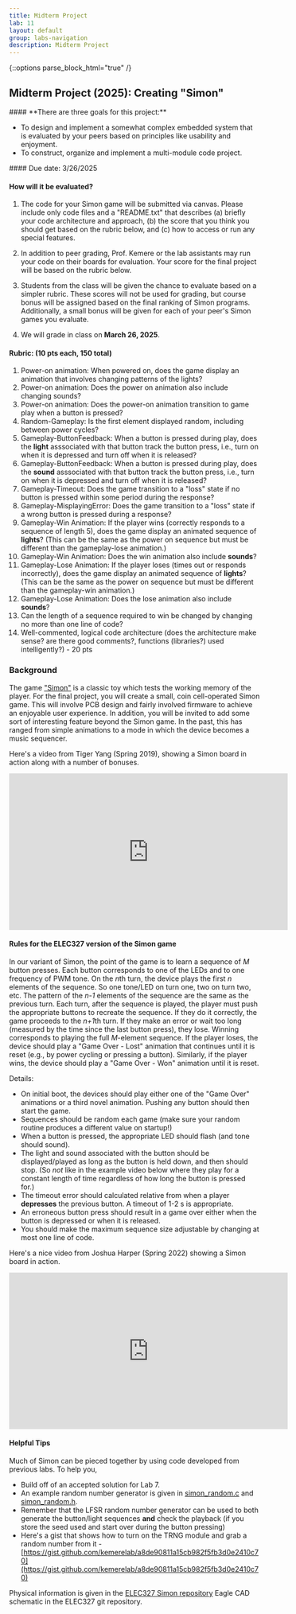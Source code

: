 ```yaml
---
title: Midterm Project
lab: 11
layout: default
group: labs-navigation
description: Midterm Project
---
```


{::options parse_block_html="true" /}

## Midterm Project (2025): Creating "Simon"

<div class="alert alert-info" role="alert">
#### **There are three goals for this project:**

  - To design and implement a somewhat complex embedded system that is evaluated by your peers
    based on principles like usability and enjoyment.
  - To construct, organize and implement a multi-module code project.
  
</div>

<div class="alert alert-danger" role="alert">
#### Due date: 3/26/2025

#### **How will it be evaluated?**

  1. The code for your Simon game will be submitted via canvas. Please include
  only code files and a "README.txt" that describes (a) briefly your code architecture
  and approach, (b) the score that you think you should get based on the rubric
  below, and (c) how to access or run any special features. 

  2. In addition to peer grading, Prof. Kemere or the lab assistants may run your code 
  on their boards for evaluation. Your score for the final project will be based on the
  rubric below.

  3. Students from the class will be given the chance to evaluate
  based on a simpler rubric. These scores will not be used for grading, but
  course bonus will be assigned based on the final ranking of Simon programs.
  Additionally, a small bonus will be given for each of your peer's Simon games
  you evaluate.

  4. We will grade in class on **March 26, 2025**.

 #### Rubric: (10 pts each, 150 total) 
  1. Power-on animation: When powered on, does the game display an animation that involves 
     changing patterns of the lights?
  2. Power-on animation: Does the power on animation also include changing sounds?
  3. Power-on animation: Does the power-on animation transition to game play when a button is pressed?
  4. Random-Gameplay: Is the first element displayed random, including between power cycles?
  5. Gameplay-ButtonFeedback: When a button is pressed during play, does the **light** asssociated with 
     that button track the button press, i.e., turn on when it is depressed and turn off when it 
     is released?
  6. Gameplay-ButtonFeedback: When a button is pressed during play, does the **sound** asssociated with 
     that button track the button press, i.e., turn on when it is depressed and turn off when it 
     is released?
  7. Gameplay-Timeout: Does the game transition to a "loss" state if no button is pressed within some period during the response?
  8. Gameplay-MisplayingError: Does the game transition to a "loss" state if a wrong button is pressed during a response?
  9. Gameplay-Win Animation: If the player wins (correctly responds to a sequence of length 5), does
     the game display an animated sequence of **lights**? (This can be the same as the power on sequence but must 
     be different than the gameplay-lose animation.) 
  10. Gameplay-Win Animation: Does the win animation also include **sounds**?
  11. Gameplay-Lose Animation: If the player loses (times out or responds incorrectly), does
      the game display an animated sequence of **lights**? (This can be the same as the power on sequence but must 
      be different than the gameplay-win animation.) 
  12. Gameplay-Lose Animation: Does the lose animation also include **sounds**?
  13. Can the length of a sequence required to win be changed by changing no more than one line of code?
  14. Well-commented, logical code architecture (does the architecture make sense? are there good
      comments?, functions (libraries?) used intelligently?) - 20 pts

</div>


### Background

The game ["Simon"](https://en.wikipedia.org/wiki/Simon_(game)) is a classic toy which tests the
working memory of the player. For the final project, you will create a small,
coin cell-operated Simon game. This will involve PCB design and fairly involved firmware to
achieve an enjoyable user experience. In addition, you will be invited to add some sort of
interesting feature beyond the Simon game. In the past, this has ranged from simple animations
to a mode in which the device becomes a music sequencer.

Here's a video from Tiger Yang (Spring 2019), showing a Simon board in action along with a number of bonuses.

<iframe width="560" height="315" src="https://www.youtube.com/watch?v=DYyrkACy08Q"
frameborder="0" allowfullscreen></iframe>

#### Rules for the ELEC327 version of the Simon game

In our variant of Simon, the point of the game is to learn a sequence of *M* button presses.
Each button corresponds to one of the LEDs and to one frequency of PWM tone. On the *n*th turn,
the device plays the first *n* elements of the sequence. So one tone/LED on turn one, two on
turn two, etc. The pattern of the *n-1* elements of the sequence are the same as the previous
turn. Each turn, after the sequence is played, the player must push the appropriate buttons to
recreate the sequence. If they do it correctly, the game proceeds to the *n+1*th turn. If they
make an error or wait too long (measured by the time since the last button press), they lose.
Winning corresponds to playing the full *M*-element sequence. If the player loses, the device
should play a "Game Over - Lost" animation that continues until it is reset (e.g., by
power cycling or pressing a button). Similarly, if the player wins, the device should play 
a "Game Over - Won" animation until it is reset. 

Details:

  - On initial boot, the devices should play either one of the "Game Over" animations or a
    third novel animation. Pushing any button should then start the game.
  - Sequences should be random each game (make sure your random routine produces a different
    value on startup!)
  - When a button is pressed, the appropriate LED should flash (and tone should sound).
  - The light and sound associated with the button should be displayed/played as long as the button 
    is held down, and then should stop. (So _not_ like in the example video below where they 
    play for a constant length of time regardless of how long the button is pressed for.)
  - The timeout error should calculated relative from when a player **depresses** the previous button. 
    A timeout of 1-2 s is appropriate.
  - An erroneous button press should result in a game over either when the button is depressed
    or when it is released. 
  - You should make the maximum sequence size adjustable by changing at most one line of code.

Here's a nice video from Joshua Harper (Spring 2022) showing a Simon board in action.

<iframe width="560" height="315" src="https://www.youtube.com/watch?v=6odXYgCBaWI"
frameborder="0" allowfullscreen></iframe>

#### Helpful Tips
Much of Simon can be pieced together by using code developed from previous labs. To help you,
 - Build off of an accepted solution for Lab 7.
 - An example random number generator is given in [simon_random.c](simon_random.c)
and [simon_random.h](simon_random.h). 
 - Remember that the LFSR random number generator can be used to both generate the 
   button/light sequences **and** check the playback (if you store the seed used 
   and start over during the button pressing)
 - Here's a gist that shows how to turn on the TRNG module and grab a random
   number from it - [https://gist.github.com/kemerelab/a8de90811a15cb982f5fb3d0e2410c70](https://gist.github.com/kemerelab/a8de90811a15cb982f5fb3d0e2410c70)


Physical information is given in the
[ELEC327 Simon repository](https://github.com/ckemere/ELEC327/tree/master/PCBs/Simon-2025)
Eagle CAD schematic in the ELEC327 git repository. 



